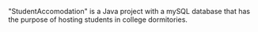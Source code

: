 "StudentAccomodation" is a Java project with a mySQL database that has the purpose of hosting students in college dormitories.
